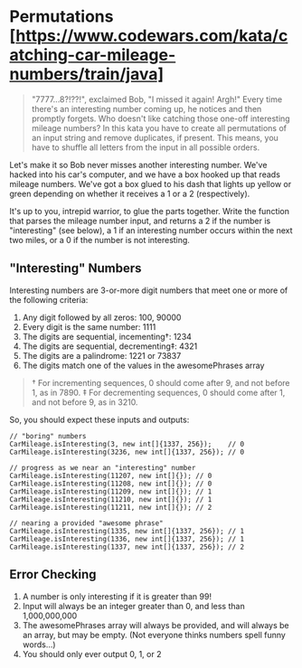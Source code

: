 # Permutations [https://www.codewars.com/kata/catching-car-mileage-numbers/train/java]

> "7777...8?!??!", exclaimed Bob, "I missed it again! Argh!" 
Every time there's an interesting number coming up, he notices and then promptly forgets. 
Who doesn't like catching those one-off interesting mileage numbers?
In this kata you have to create all permutations of an input string and remove duplicates, if present. 
This means, you have to shuffle all letters from the input in all possible orders.

Let's make it so Bob never misses another interesting number. 
We've hacked into his car's computer, and we have a box hooked up that reads mileage numbers. 
We've got a box glued to his dash that lights up yellow or green depending on whether it receives a 1 or a 2 (respectively).

It's up to you, intrepid warrior, to glue the parts together. Write the function that parses the mileage number input, and returns a 2 if the number is "interesting" (see below), a 1 if an interesting number occurs within the next two miles, or a 0 if the number is not interesting.

## "Interesting" Numbers
Interesting numbers are 3-or-more digit numbers that meet one or more of the following criteria:
1. Any digit followed by all zeros: 100, 90000
2. Every digit is the same number: 1111
3. The digits are sequential, incementing†: 1234
4. The digits are sequential, decrementing‡: 4321
5. The digits are a palindrome: 1221 or 73837
6. The digits match one of the values in the awesomePhrases array

>† For incrementing sequences, 0 should come after 9, and not before 1, as in 7890.
‡ For decrementing sequences, 0 should come after 1, and not before 9, as in 3210.

So, you should expect these inputs and outputs:

```
// "boring" numbers
CarMileage.isInteresting(3, new int[]{1337, 256});    // 0
CarMileage.isInteresting(3236, new int[]{1337, 256}); // 0

// progress as we near an "interesting" number
CarMileage.isInteresting(11207, new int[]{}); // 0
CarMileage.isInteresting(11208, new int[]{}); // 0
CarMileage.isInteresting(11209, new int[]{}); // 1
CarMileage.isInteresting(11210, new int[]{}); // 1
CarMileage.isInteresting(11211, new int[]{}); // 2

// nearing a provided "awesome phrase"
CarMileage.isInteresting(1335, new int[]{1337, 256}); // 1
CarMileage.isInteresting(1336, new int[]{1337, 256}); // 1
CarMileage.isInteresting(1337, new int[]{1337, 256}); // 2
```

## Error Checking
1. A number is only interesting if it is greater than 99!
2. Input will always be an integer greater than 0, and less than 1,000,000,000
3. The awesomePhrases array will always be provided, and will always be an array, but may be empty. (Not everyone thinks numbers spell funny words...)
4. You should only ever output 0, 1, or 2
